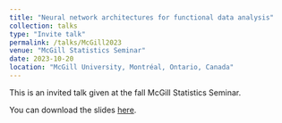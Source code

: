 ```yaml
---
title: "Neural network architectures for functional data analysis"
collection: talks
type: "Invite talk"
permalink: /talks/McGill2023
venue: "McGill Statistics Seminar"
date: 2023-10-20
location: "McGill University, Montréal, Ontario, Canada"
---
```


This is an invited talk given at the fall McGill Statistics Seminar. 

 You can download the slides [here](http://cedricbeaulac.github.io/files/McGill_FDA_NN.pdf).
